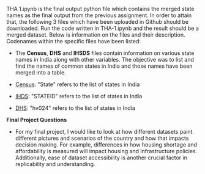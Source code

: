THA 1.ipynb is the final output python file which contains the merged state names as the final output from the previous assignment. In order to attain that, the following 3 files which have been uploaded in Github should be downloaded. Run the code written in THA-1.ipynb and the result should be a merged dataset. Below is information on the files and their description. Codenames within the specific files have been listed: 

* The **Census**, **DHS** and **IHSDS** files contain information on various state names in India along with other variables. The objective was to list and find the names of common states in India and those names have been merged into a table. 


* [Census](http://www.censusindia.gov.in/2011census/population_enumeration.html): "State" refers to the list of states in India 
* [IHDS](https://www.icpsr.umich.edu/icpsrweb/DSDR/studies/36151/summary): "STATEID" refers to the list of states in India 
* [DHS](https://www.dhsprogram.com/data/dataset_admin/index.cfm): "hv024" refers to the list of states in India 


**Final Project Questions**
* For my final project, I would like to look at how different datasets paint different pictures and scenarios of the country and how that impacts decision making. For example, differences in how housing shortage and affordability is measured will impact housing and infrastructure policies. Additionally, ease of dataset accessibility is another crucial factor in replicability and understanding.  
